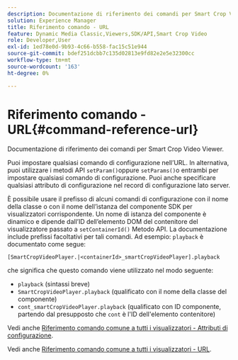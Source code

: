 ```yaml
---
description: Documentazione di riferimento dei comandi per Smart Crop Video Viewer.
solution: Experience Manager
title: Riferimento comando - URL
feature: Dynamic Media Classic,Viewers,SDK/API,Smart Crop Video
role: Developer,User
exl-id: 1ed78e0d-9b93-4c66-b558-fac15c51e944
source-git-commit: bdef251dcbb7c135d02813e9fd82e2e5e32300cc
workflow-type: tm+mt
source-wordcount: '163'
ht-degree: 0%

---
```


# Riferimento comando - URL{#command-reference-url}

Documentazione di riferimento dei comandi per Smart Crop Video Viewer.

Puoi impostare qualsiasi comando di configurazione nell’URL. In alternativa, puoi utilizzare i metodi API `setParam()`oppure `setParams()`o entrambi per impostare qualsiasi comando di configurazione. Puoi anche specificare qualsiasi attributo di configurazione nel record di configurazione lato server.

È possibile usare il prefisso di alcuni comandi di configurazione con il nome della classe o con il nome dell’istanza del componente SDK per visualizzatori corrispondente. Un nome di istanza del componente è dinamico e dipende dall’ID dell’elemento DOM del contenitore del visualizzatore passato a `setContainerId()` Metodo API. La documentazione include prefissi facoltativi per tali comandi. Ad esempio: `playback` è documentato come segue:

```
[SmartCropVideoPlayer.|<containerId>_smartCropVideoPlayer].playback
```

che significa che questo comando viene utilizzato nel modo seguente:

* `playback` (sintassi breve)
* `SmartCropVideoPlayer.playback` (qualificato con il nome della classe del componente)
* `cont_smartCropVideoPlayer.playback` (qualificato con ID componente, partendo dal presupposto che `cont` è l&#39;ID dell&#39;elemento contenitore)

Vedi anche [Riferimento comando comune a tutti i visualizzatori - Attributi di configurazione](../../../r-html5-viewer-20-cmdref-configattrib/r-html5-viewer-20-cmdref-configattrib.md#concept-850e0f2c49b949deb7cfbfd330d329bd).

Vedi anche [Riferimento comando comune a tutti i visualizzatori - URL](../../../c-html5-viewer-20-cmdref-url/c-html5-viewer-20-cmdref-url.md#concept-9b337f349b7b406b8c33c7ee96b3e226).
